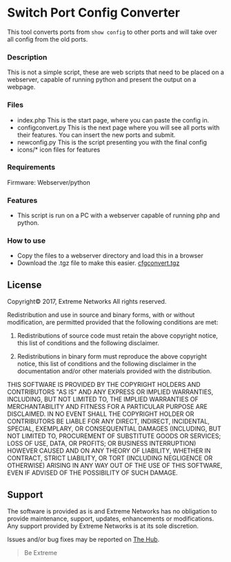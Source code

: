 # Switch Port Config Converter
This tool converts ports from `show config` to other ports and will take over all config from the old ports.

### Description
This is not a simple script, these are web scripts that need to be placed on a webserver, capable of running python and present the output on a webpage.


### Files
* index.php This is the start page, where you can paste the config in.
* configconvert.py This is the next page where you will see all ports with their features. You can insert the new ports and submit.
* newconfig.py This is the script presenting you with the final config
* icons/* icon files for features

### Requirements
Firmware: Webserver/python

### Features
* This script is run on a PC with a webserver capable of running php and python. 


### How to use
* Copy the files to a webserver directory and load this in a browser
* Download the .tgz file to make this easier. [cfgconvert.tgz](https://github.com/extremenetworks/ExtremeScripting/raw/master/EXOS/Python/convert_port_config/dist/cfgconvert.tgz)


## License
Copyright© 2017, Extreme Networks
All rights reserved.

Redistribution and use in source and binary forms, with or without modification,
are permitted provided that the following conditions are met:

1. Redistributions of source code must retain the above copyright notice, this
list of conditions and the following disclaimer.

2. Redistributions in binary form must reproduce the above copyright notice,
this list of conditions and the following disclaimer in the documentation
and/or other materials provided with the distribution.

THIS SOFTWARE IS PROVIDED BY THE COPYRIGHT HOLDERS AND CONTRIBUTORS "AS IS" AND
ANY EXPRESS OR IMPLIED WARRANTIES, INCLUDING, BUT NOT LIMITED TO, THE IMPLIED
WARRANTIES OF MERCHANTABILITY AND FITNESS FOR A PARTICULAR PURPOSE ARE
DISCLAIMED. IN NO EVENT SHALL THE COPYRIGHT HOLDER OR CONTRIBUTORS BE LIABLE
FOR ANY DIRECT, INDIRECT, INCIDENTAL, SPECIAL, EXEMPLARY, OR CONSEQUENTIAL
DAMAGES (INCLUDING, BUT NOT LIMITED TO, PROCUREMENT OF SUBSTITUTE GOODS OR
SERVICES; LOSS OF USE, DATA, OR PROFITS; OR BUSINESS INTERRUPTION) HOWEVER
CAUSED AND ON ANY THEORY OF LIABILITY, WHETHER IN CONTRACT, STRICT LIABILITY,
OR TORT (INCLUDING NEGLIGENCE OR OTHERWISE) ARISING IN ANY WAY OUT OF THE USE
OF THIS SOFTWARE, EVEN IF ADVISED OF THE POSSIBILITY OF SUCH DAMAGE.

## Support
The software is provided as is and Extreme Networks has no obligation to provide
maintenance, support, updates, enhancements or modifications.
Any support provided by Extreme Networks is at its sole discretion.

Issues and/or bug fixes may be reported on [The Hub](https://community.extremenetworks.com/).

>Be Extreme
